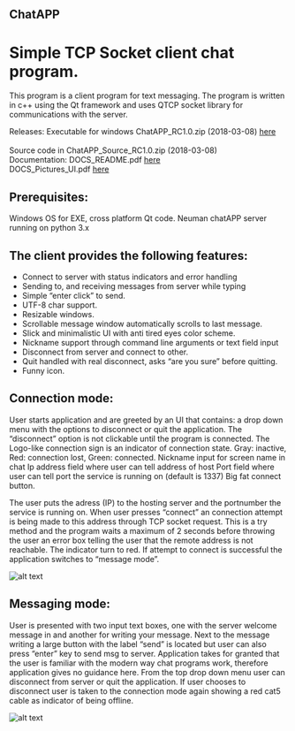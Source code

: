 ## ChatAPP
# Simple TCP Socket client chat program.

This program is a client program for text messaging. The program is written in c++ using the Qt framework and uses QTCP socket library for communications with the server.

Releases:
Executable for windows ChatAPP_RC1.0.zip (2018-03-08) [here](https://github.com/NeumanShowcase/ChatAPP/blob/Releases/ChatAPP_RC1.0.zip) </br></br>
Source code in ChatAPP_Source_RC1.0.zip (2018-03-08)</br>
Documentation:
DOCS_README.pdf   [here](https://github.com/NeumanShowcase/ChatAPP/blob/docs/ChatAPP_README.pdf) </br>
DOCS_Pictures_UI.pdf [here](https://github.com/NeumanShowcase/ChatAPP/blob/docs/DOCS_Pictures_UI.pdf)</br>

## Prerequisites:
Windows OS for EXE, cross platform Qt code.
Neuman chatAPP server running on python 3.x
                         	                         	

## The client provides the following features: 

* Connect to server with status indicators and error handling
* Sending to,  and receiving messages from server while typing
* Simple “enter click” to send.
* UTF-8 char support.
* Resizable windows.
* Scrollable message window automatically scrolls to last message.
* Slick and minimalistic UI with anti tired eyes color scheme.
* Nickname support through command line arguments or text field input
* Disconnect from server and connect to other.
* Quit handled with real disconnect, asks “are you sure” before quitting.
* Funny icon.

## Connection mode:
User starts application and are greeted by an UI that contains:
 a drop down menu with the options to disconnect or quit the application. The “disconnect” option is not clickable until the program is connected.
The Logo-like connection sign is an indicator of connection state. Gray: inactive, Red: connection lost, Green: connected.
Nickname input for screen name in chat
Ip address field where user can tell address of host
Port field where user can tell port the service is running on (default is 1337)
Big fat connect button.

The user puts the adress (IP) to the hosting server and the portnumber the service is running on. When user presses “connect” an connection attempt is being made to this address through TCP socket request. This is a try method and the program waits a maximum of 2 seconds before throwing the user an error box telling the user that the remote address is not reachable. The indicator turn to red. 
If attempt to connect is successful the application switches to “message mode”.


![alt text](https://i.imgur.com/Xl8NzgO.png)

## Messaging mode:
User is presented with two input text boxes, one with the server welcome message in and another for writing your message. Next to the message writing a large button with the label “send” is located but user can also press “enter” key to send msg to server. Application takes for granted that the user is familiar with the modern way chat programs work, therefore application gives no guidance here. From the top drop down menu user can disconnect from server or quit the application. If user chooses to disconnect user is taken to the connection mode again showing a red cat5 cable as indicator of being offline.



![alt text](https://i.imgur.com/jVMixeT.png)
